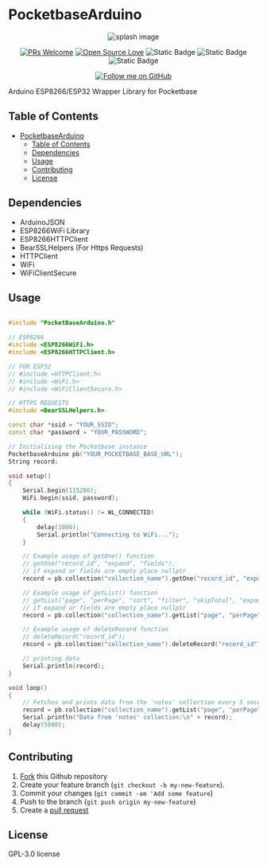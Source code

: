 # PocketbaseArduino

<div align="center">

![splash image](splash.png)


[![PRs Welcome](https://img.shields.io/badge/PRs-welcome-brightgreen.svg)](CONTRIBUTING.md)
[![Open Source Love](https://badges.frapsoft.com/os/v1/open-source.svg?v=103)](https://opensource.org/)
![Static Badge](https://img.shields.io/badge/version-v0.3.1-%2300969B?color=%2300969B&link=https%3A%2F%2Fgithub.com%2Fjeoooo%2FPocketbaseArduino%2Freleases)
![Static Badge](https://img.shields.io/badge/Pocketbase-Pocketbase?logo=pocketbase&logoColor=%23000&labelColor=%23fff&color=%23fff&link=https%3A%2F%2Fpocketbase.io%2F)
![Static Badge](https://img.shields.io/badge/Arduino-Arduino?logo=arduino&logoColor=%23fff&labelColor=%2300969B&color=%2300969B&link=https%3A%2F%2Fpocketbase.io%2F)
</div>

<div align="center">

[![Follow me on GitHub](https://img.shields.io/github/followers/jeoooo?label=Follow&style=social)](https://github.com/jeoooo)

</div>

Arduino ESP8266/ESP32 Wrapper Library for Pocketbase

## Table of Contents

- [PocketbaseArduino](#pocketbasearduino)
  - [Table of Contents](#table-of-contents)
  - [Dependencies](#dependencies)
  - [Usage](#usage)
  - [Contributing](#contributing)
  - [License](#license)

## Dependencies

- ArduinoJSON
- ESP8266WiFi Library
- ESP8266HTTPClient
- BearSSLHelpers (For Https Requests)
- HTTPClient
- WiFi
- WiFiClientSecure

## Usage

```cpp

#include "PocketBaseArduino.h"

// ESP8266
#include <ESP8266WiFi.h>
#include <ESP8266HTTPClient.h>

// FOR ESP32
// #include <HTTPClient.h>
// #include <WiFi.h>
// #include <WiFiClientSecure.h>

// HTTPS REQUESTS
#include <BearSSLHelpers.h>

const char *ssid = "YOUR_SSID";
const char *password = "YOUR_PASSWORD";

// Initializing the Pocketbase instance
PocketbaseArduino pb("YOUR_POCKETBASE_BASE_URL");
String record;

void setup()
{
    Serial.begin(115200);
    WiFi.begin(ssid, password);

    while (WiFi.status() != WL_CONNECTED)
    {
        delay(1000);
        Serial.println("Connecting to WiFi...");
    }

    // Example usage of getOne() function 
    // getOne("record_id", "expand", "fields"), 
    // if expand or fields are empty place nullptr
    record = pb.collection("collection_name").getOne("record_id", "expand", "fields");

    // Example usage of getList() function 
    // getList("page", "perPage", "sort", "filter", "skipTotal", "expand", "fields"), 
    // if expand or fields are empty place nullptr
    record = pb.collection("collection_name").getList("page", "perPage", "sort", "filter", "skipTotal", "expand", "fields");

    // Example usage of deleteRecord function
    // deleteRecord("record_id");
    record = pb.collection("collection_name").deleteRecord("record_id");

    // printing data
    Serial.println(record);
}

void loop()
{
    // Fetches and prints data from the 'notes' collection every 5 seconds
    record = pb.collection("collection_name").getList("page", "perPage", "sort", "filter", "skipTotal", "expand", "fields");
    Serial.println("Data from 'notes' collection:\n" + record);
    delay(5000);
}

```

## Contributing

1. [Fork](https://github.com/jeoooo/PocketbaseArduino/fork) this Github repository
2. Create your feature branch (`git checkout -b my-new-feature`).
3. Commit your changes (`git commit -am 'Add some feature`)
4. Push to the branch (`git push origin my-new-feature`)
5. Create a [pull request](https://github.com/jeoooo/PocketbaseArduino/pulls)

## License

GPL-3.0 license
